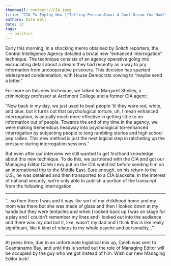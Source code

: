 ```yaml
---
thumbnail: content://CIA.jpeg
title: "CIA To Employ New \"Telling Person About A Cool Dream You Had\" Torture Technique"
authors: Dale Bell
date: 13
tags:
  - politics
---
```


Early this morning, in a shocking memo obtained by *Snitch* reporters, the Central Intelligence Agency detailed a brutal new “enhanced interrogation” technique. The technique consists of an agency operative going into excruciating detail about a dream they had recently as a way to pry information from uncooperative prisoners. This decision has sparked widespread condemnation, with House Democrats vowing to “maybe send a letter.”

For more on this new technique, we talked to Margaret Shelley, a criminology professor at Archmont College and a former CIA agent:

“Now back in my day, we just used to beat people ‘til they were red, white, and blue, but it turns out that psychological torture, uh, I mean enhanced interrogation, is actually much more effective in getting little to no information out of people. Towards the end of my time in the agency, we were making tremendous headway into psychological tor-enhanced interrogation by subjecting people to long rambling stories and high school pep rallies. This new method is just the next logical step in ratcheting up the pressure during interrogation sessions.”

But even after our interview we still wanted to get firsthand knowledge about this new technique. To do this, we partnered with the CIA and got our Managing Editor Caleb Levy put on the CIA watchlist before sending him on an international trip to the Middle East. Sure enough, on his return to the U.S., he was detained and then transported to a CIA blacksite. In the interest of national security, we’re only able to publish a portion of the transcript from the following interrogation.

---

“…so then there I was and it was like sort of my childhood home and my mom was there but she was made of glass and then I looked down at my hands but they were tentacles and when I looked back up I was on stage for a play and I couldn’t remember my lines and I looked out into the audience and there was my dad but it, like, wasn’t my dad and I think this is like really significant, like it kind of relates to my whole psyche and personality…”

---

At press time, due to an unfortunate logistical mix up, Caleb was sent to Guantanamo Bay, and until this is sorted out the role of Managing Editor will be occupied by the guy who we got instead of him. Wish our new Managing Editor luck!
